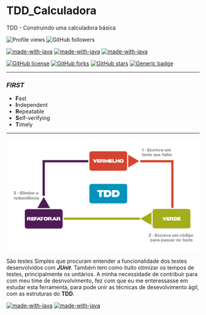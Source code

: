 # TDD_Calculadora
 TDD - Construindo uma calculadora básica

![Profile views](https://visitor-badge.glitch.me/badge?page_id=edufelizardo1.visitor-TDD_Calculadora)
![GitHub followers](https://img.shields.io/github/followers/edufelizardo1?style=social)
<!-- ![Profile views](https://gpvc.arturio.dev/edufelizardo1) -->
[![made-with-java](https://img.shields.io/badge/Language-Java-1f425f.svg)](https://www.oracle.com/br/java/technologies/javase-jdk8-doc-downloads.html)
[![made-with-java](https://img.shields.io/badge/framework-JUnit-1f425f.svg)](https://junit.org/junit4/)
[![made-with-java](https://img.shields.io/badge/ide-Intellij-1f425f.svg)](https://www.jetbrains.com/)
<!-- ![Profile views](https://gpvc.arturio.dev/edufelizardo1) -->
[![GitHub license](https://img.shields.io/github/license/edufelizardo1/Cucumber_Locadora)](https://github.com/edufelizardo1/TDD_Calculadora/blob/main/LICENSE)
[![GitHub forks](https://img.shields.io/github/forks/edufelizardo1/Cucumber_Locadora)](https://github.com/edufelizardo1/TDD_Calculadora/network)
[![GitHub stars](https://img.shields.io/github/stars/edufelizardo1/Cucumber_Locadora)](https://github.com/edufelizardo1/TDD_Calculadora/stargazers)
[![Generic badge](https://img.shields.io/static/v1?label=build&message=success&color=<COLOR>)]()
***
### ***FIRST***
* **F**ast
* **I**ndependent
* **R**epeatable
* **S**elf-verifying
* **T**imely
***
![alt text](https://github.com/edufelizardo1/TesteUnitariosJUnitLocadora/blob/main/src/main/resources/img/TDD_1.jpg?raw=true)

São testes Simples que procuram entender a funcionalidade dos testes desenvolvidos com ***JUnit***. Também tem como ituíto otimizar
os tempos de testes, principalmente os unitários. A minha necessidade de contribuir para com meu time de desnvolvimento,
fez com que eu me enteressasse em estudar esta ferramenta, para pode unir as técnicas de desevolvimento ágil, com as estruturas do **TDD**.

[![made-with-java](https://img.shields.io/badge/Contact-Linkedin-428df5.svg)](https://www.linkedin.com/in/eduardo-felizardo-c%C3%A2ndido-28b16122)
[![made-with-java](https://img.shields.io/badge/Contact-gmail-f54281.svg)](edufelizardo1@gmail.com)